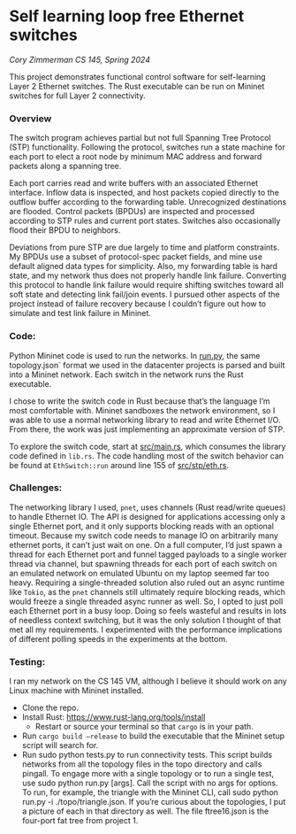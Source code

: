 # Self learning loop free Ethernet switches

_Cory Zimmerman_
_CS 145, Spring 2024_

This project demonstrates functional control software for self-learning Layer 2 Ethernet switches. The Rust executable can be run on Mininet switches for full Layer 2 connectivity.

### Overview
The switch program achieves partial but not full Spanning Tree Protocol (STP) functionality. Following the protocol, switches run a state machine for each port to elect a root node by minimum MAC address and forward packets along a spanning tree.

Each port carries read and write buffers with an associated Ethernet interface. Inflow data is inspected, and host packets copied directly to the outflow buffer according to the forwarding table. Unrecognized destinations are flooded. Control packets (BPDUs) are inspected and processed according to STP rules and current port states. Switches also occasionally flood their BPDU to neighbors.

Deviations from pure STP are due largely to time and platform constraints. My BPDUs use a subset of protocol-spec packet fields, and mine use default aligned data types for simplicity. Also, my forwarding table is hard state, and my network thus does not properly handle link failure. Converting this protocol to handle link failure would require shifting switches toward all soft state and detecting link fail/join events. I pursued other aspects of the project instead of failure recovery because I couldn’t figure out how to simulate and test link failure in Mininet.

### Code:
Python Mininet code is used to run the networks. In [run.py](run.py), the same topology.json` format we used in the datacenter projects is parsed and built into a Mininet network. Each switch in the network runs the Rust executable.

I chose to write the switch code in Rust because that’s the language I’m most comfortable with. Mininet sandboxes the network environment, so I was able to use a normal networking library to read and write Ethernet I/O. From there, the work was just implementing an approximate version of STP.

To explore the switch code, start at [src/main.rs](src/main.rs), which consumes the library code defined in `lib.rs`. The code handling most of the switch behavior can be found at `EthSwitch::run` around line 155 of [src/stp/eth.rs](src/stp/eth.rs).

### Challenges:
The networking library I used, `pnet`, uses channels (Rust read/write queues) to handle Ethernet IO. The API is designed for applications accessing only a single Ethernet port, and it only supports blocking reads with an optional timeout. Because my switch code needs to manage IO on arbitrarily many ethernet ports, it can’t just wait on one. On a full computer, I’d just spawn a thread for each Ethernet port and funnel tagged payloads to a single worker thread via channel, but spawning threads for each port of each switch on an emulated network on emulated Ubuntu on my laptop seemed far too heavy. Requiring a single-threaded solution also ruled out an async runtime like `Tokio`, as the `pnet` channels still ultimately require blocking reads, which would freeze a single threaded async runner as well. So, I opted to just poll each Ethernet port in a busy loop. Doing so feels wasteful and results in lots of needless context switching, but it was the only solution I thought of that met all my requirements. I experimented with the performance implications of different polling speeds in the experiments at the bottom.

### Testing:

I ran my network on the CS 145 VM, although I believe it should work on any Linux machine with Mininet installed.
- Clone the repo.
- Install Rust: https://www.rust-lang.org/tools/install
	- Restart or source your terminal so that `cargo` is in your path.
- Run `cargo build —release` to build the executable that the Mininet setup script will search for.
- Run sudo python tests.py to run connectivity tests. This script builds networks from all the topology files in the topo directory and calls pingall. To engage more with a single topology or to run a single test, use sudo python run.py [args]. Call the script with no args for options. To run, for example, the triangle with the Mininet CLI, call sudo python run.py -i ./topo/triangle.json. If you’re curious about the topologies, I put a picture of each in that directory as well. The file ftree16.json is the four-port fat tree from project 1.
